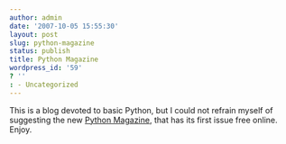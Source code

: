 ```yaml
---
author: admin
date: '2007-10-05 15:55:30'
layout: post
slug: python-magazine
status: publish
title: Python Magazine
wordpress_id: '59'
? ''
: - Uncategorized
---
```


This is a blog devoted to basic Python, but I could not refrain myself
of suggesting the new [Python Magazine](http://www.pythonmagazine.com/),
that has its first issue free online. Enjoy.
